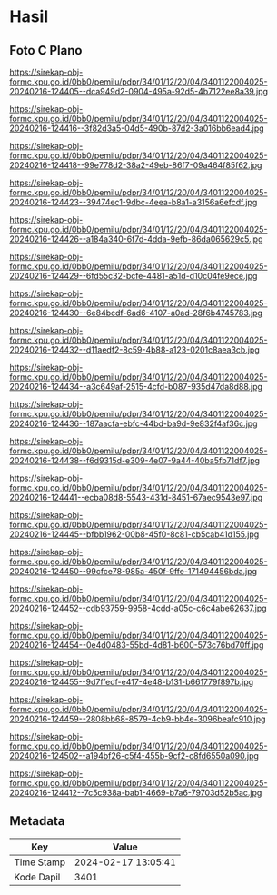 # Hasil

## Foto C Plano

https://sirekap-obj-formc.kpu.go.id/0bb0/pemilu/pdpr/34/01/12/20/04/3401122004025-20240216-124405--dca949d2-0904-495a-92d5-4b7122ee8a39.jpg

https://sirekap-obj-formc.kpu.go.id/0bb0/pemilu/pdpr/34/01/12/20/04/3401122004025-20240216-124416--3f82d3a5-04d5-490b-87d2-3a016bb6ead4.jpg

https://sirekap-obj-formc.kpu.go.id/0bb0/pemilu/pdpr/34/01/12/20/04/3401122004025-20240216-124418--99e778d2-38a2-49eb-86f7-09a464f85f62.jpg

https://sirekap-obj-formc.kpu.go.id/0bb0/pemilu/pdpr/34/01/12/20/04/3401122004025-20240216-124423--39474ec1-9dbc-4eea-b8a1-a3156a6efcdf.jpg

https://sirekap-obj-formc.kpu.go.id/0bb0/pemilu/pdpr/34/01/12/20/04/3401122004025-20240216-124426--a184a340-6f7d-4dda-9efb-86da065629c5.jpg

https://sirekap-obj-formc.kpu.go.id/0bb0/pemilu/pdpr/34/01/12/20/04/3401122004025-20240216-124429--6fd55c32-bcfe-4481-a51d-d10c04fe9ece.jpg

https://sirekap-obj-formc.kpu.go.id/0bb0/pemilu/pdpr/34/01/12/20/04/3401122004025-20240216-124430--6e84bcdf-6ad6-4107-a0ad-28f6b4745783.jpg

https://sirekap-obj-formc.kpu.go.id/0bb0/pemilu/pdpr/34/01/12/20/04/3401122004025-20240216-124432--d11aedf2-8c59-4b88-a123-0201c8aea3cb.jpg

https://sirekap-obj-formc.kpu.go.id/0bb0/pemilu/pdpr/34/01/12/20/04/3401122004025-20240216-124434--a3c649af-2515-4cfd-b087-935d47da8d88.jpg

https://sirekap-obj-formc.kpu.go.id/0bb0/pemilu/pdpr/34/01/12/20/04/3401122004025-20240216-124436--187aacfa-ebfc-44bd-ba9d-9e832f4af36c.jpg

https://sirekap-obj-formc.kpu.go.id/0bb0/pemilu/pdpr/34/01/12/20/04/3401122004025-20240216-124438--f6d9315d-e309-4e07-9a44-40ba5fb71df7.jpg

https://sirekap-obj-formc.kpu.go.id/0bb0/pemilu/pdpr/34/01/12/20/04/3401122004025-20240216-124441--ecba08d8-5543-431d-8451-67aec9543e97.jpg

https://sirekap-obj-formc.kpu.go.id/0bb0/pemilu/pdpr/34/01/12/20/04/3401122004025-20240216-124445--bfbb1962-00b8-45f0-8c81-cb5cab41d155.jpg

https://sirekap-obj-formc.kpu.go.id/0bb0/pemilu/pdpr/34/01/12/20/04/3401122004025-20240216-124450--99cfce78-985a-450f-9ffe-171494456bda.jpg

https://sirekap-obj-formc.kpu.go.id/0bb0/pemilu/pdpr/34/01/12/20/04/3401122004025-20240216-124452--cdb93759-9958-4cdd-a05c-c6c4abe62637.jpg

https://sirekap-obj-formc.kpu.go.id/0bb0/pemilu/pdpr/34/01/12/20/04/3401122004025-20240216-124454--0e4d0483-55bd-4d81-b600-573c76bd70ff.jpg

https://sirekap-obj-formc.kpu.go.id/0bb0/pemilu/pdpr/34/01/12/20/04/3401122004025-20240216-124455--9d7ffedf-e417-4e48-b131-b661779f897b.jpg

https://sirekap-obj-formc.kpu.go.id/0bb0/pemilu/pdpr/34/01/12/20/04/3401122004025-20240216-124459--2808bb68-8579-4cb9-bb4e-3096beafc910.jpg

https://sirekap-obj-formc.kpu.go.id/0bb0/pemilu/pdpr/34/01/12/20/04/3401122004025-20240216-124502--a194bf26-c5f4-455b-9cf2-c8fd6550a090.jpg

https://sirekap-obj-formc.kpu.go.id/0bb0/pemilu/pdpr/34/01/12/20/04/3401122004025-20240216-124412--7c5c938a-bab1-4669-b7a6-79703d52b5ac.jpg


## Metadata

| Key        | Value               |
| ---------- | ------------------- |
| Time Stamp | 2024-02-17 13:05:41 |
| Kode Dapil | 3401                |



